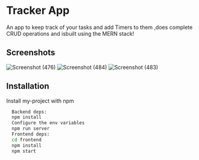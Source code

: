 # Tracker App

An app to keep track of your tasks and add Timers to them
,does complete CRUD operations and isbuilt using the MERN stack!

## Screenshots
![Screenshot (476)](https://user-images.githubusercontent.com/91549538/176987740-72c96ca3-01cf-4283-b6ab-680edab0f18b.png)
![Screenshot (484)](https://user-images.githubusercontent.com/91549538/176987744-b81b6f1b-f5dc-4a30-83ff-e994d620ac06.png)
![Screenshot (483)](https://user-images.githubusercontent.com/91549538/176987746-ec25d1f5-967c-4025-b605-6a55895bc656.png)

## Installation

Install my-project with npm

```bash
  Backend deps:
  npm install
  Configure the env variables
  npm run server
  Frontend deps:
  cd frontend
  npm install
  npm start

```
